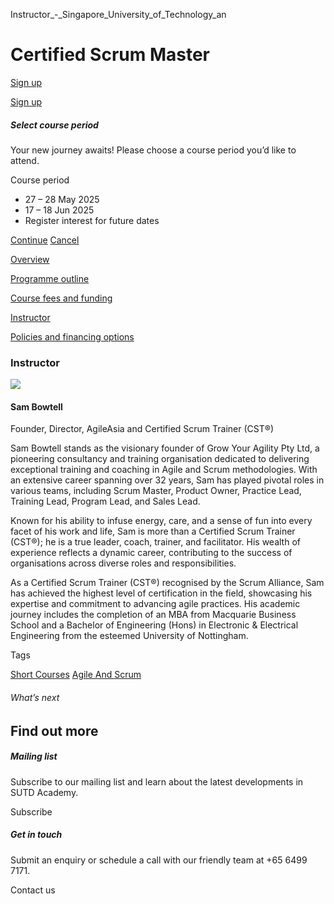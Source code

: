 Instructor_-_Singapore_University_of_Technology_an



Certified Scrum Master
======================

[Sign up](#popup-masthead)

[Sign up](#popup-masthead)

##### Select course period

Your new journey awaits! Please choose a course period you’d like to attend.

Course period

* 27 – 28 May 2025
* 17 – 18 Jun 2025
* Register interest for future dates

[Continue](#)
[Cancel](#)

[Overview](/course/certified-scrum-master/#tabs)

[Programme outline](/course/certified-scrum-master/programme-outline/#tabs)

[Course fees and funding](/course/certified-scrum-master/course-fees-and-funding/#tabs)

[Instructor](/course/certified-scrum-master/instructor/#tabs)

[Policies and financing options](/course/certified-scrum-master/policies-and-financing-options/#tabs)

### Instructor

![](https://www.sutd.edu.sg/wp-content/uploads/2024/12/Sam-Bowtell_4423928.jpg?w=150)

#### **Sam Bowtell**

Founder, Director, AgileAsia and Certified Scrum Trainer (CST®)

Sam Bowtell stands as the visionary founder of Grow Your Agility Pty Ltd, a pioneering consultancy and training organisation dedicated to delivering exceptional training and coaching in Agile and Scrum methodologies. With an extensive career spanning over 32 years, Sam has played pivotal roles in various teams, including Scrum Master, Product Owner, Practice Lead, Training Lead, Program Lead, and Sales Lead.

Known for his ability to infuse energy, care, and a sense of fun into every facet of his work and life, Sam is more than a Certified Scrum Trainer (CST®); he is a true leader, coach, trainer, and facilitator. His wealth of experience reflects a dynamic career, contributing to the success of organisations across diverse roles and responsibilities.

As a Certified Scrum Trainer (CST®) recognised by the Scrum Alliance, Sam has achieved the highest level of certification in the field, showcasing his expertise and commitment to advancing agile practices. His academic journey includes the completion of an MBA from Macquarie Business School and a Bachelor of Engineering (Hons) in Electronic & Electrical Engineering from the esteemed University of Nottingham.

Tags

[Short Courses](/admissions/academy/courses-and-modules/?academy-type-course=780)
[Agile And Scrum](/admissions/academy/courses-and-modules/?discipline=803)

###### What’s next

Find out more
-------------

##### Mailing list

Subscribe to our mailing list and learn about the latest developments in SUTD Academy.

Subscribe

##### Get in touch

Submit an enquiry or schedule a call with our friendly team at +65 6499 7171.

Contact us

